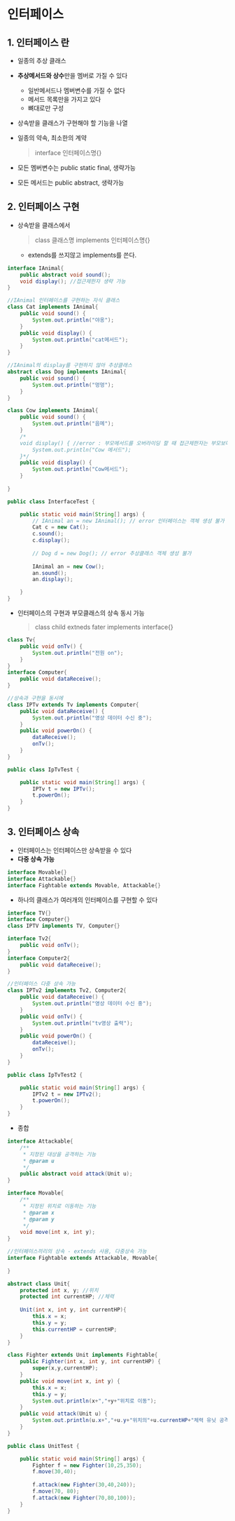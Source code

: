 # 인터페이스
## 1. 인터페이스 란
- 일종의 추상 클래스
- **추상메서드와 상수**만을 멤버로 가질 수 있다
  - 일반메서드나 멤버변수를 가질 수 없다
  - 메서드 목록만을 가지고 있다
  - 뼈대로만 구성
- 상속받을 클래스가 구현해야 할 기능을 나열
- 일종의 약속, 최소한의 계약

  > interface 인터페이스명{}   
- 모든 멤버변수는 public static final, 생략가능
- 모든 메서드는 public abstract, 생략가능

## 2. 인터페이스 구현
- 상속받을 클래스에서
  > class 클래스명 implements 인터페이스명{}   
  - extends를 쓰지않고 implements를 쓴다.

```java
interface IAnimal{
	public abstract void sound();
	void display(); //접근제한자 생략 가능
}

//IAnimal 인터페이스를 구현하는 자식 클래스
class Cat implements IAnimal{
	public void sound() {
		System.out.println("야옹");
	}
	public void display() {
		System.out.println("cat메서드");
	}
}

//IAnimal의 display를 구현하지 않아 추상클래스
abstract class Dog implements IAnimal{
	public void sound() {
		System.out.println("멍멍");
	}
}

class Cow implements IAnimal{
	public void sound() {
		System.out.println("음메");
	}
	/*
	void display() { //error : 부모메서드를 오버라이딩 할 때 접근제한자는 부모보다 같거나 넓어야 한다
		System.out.println("Cow 메서드");
	}*/
	public void display() {
		System.out.println("Cow메서드");
	}
	
}

public class InterfaceTest {

	public static void main(String[] args) {
		// IAnimal an = new IAnimal(); // error 인터페이스는 객체 생성 불가
		Cat c = new Cat();
		c.sound();
		c.display();
		
		// Dog d = new Dog(); // error 추상클래스 객체 생성 불가
		
		IAnimal an = new Cow();
		an.sound();
		an.display();

	}
}
```   

- 인터페이스의 구현과 부모클래스의 상속 동시 가능
	> class child extneds fater implements interface{}   

```java
class Tv{
	public void onTv() {
		System.out.println("전원 on");
	}
}
interface Computer{
	public void dataReceive();
}

//상속과 구현을 동시에
class IPTv extends Tv implements Computer{
	public void dataReceive() {
		System.out.println("영상 데이터 수신 중");
	}
	public void powerOn() {
		dataReceive();
		onTv();
	}
}

public class IpTvTest {

	public static void main(String[] args) {
		IPTv t = new IPTv();
		t.powerOn();
	}
}
```   

## 3. 인터페이스 상속
- 인터페이스는 인터페이스만 상속받을 수 있다
- **다중 상속 가능**

```java
interface Movable{}
interface Attackable{}
interface Fightable extends Movable, Attackable{}
```   

- 하나의 클래스가 여러개의 인터페이스를 구현할 수 있다

```java
interface TV{}
interface Computer{}
class IPTV implements TV, Computer{}
```   
```java
interface Tv2{
	public void onTv();
}
interface Computer2{
	public void dataReceive();
}

//인터페이스 다중 상속 가능
class IPTv2 implements Tv2, Computer2{
	public void dataReceive() {
		System.out.println("영상 데이터 수신 중");
	}
	public void onTv() {
		System.out.println("tv영상 출력");
	}
	public void powerOn() {
		dataReceive();
		onTv();
	}
}

public class IpTvTest2 {

	public static void main(String[] args) {
		IPTv2 t = new IPTv2();
		t.powerOn();
	}
}
```   

- 종합   

```java
interface Attackable{
	/**
	 * 지정된 대상을 공격하는 기능
	 * @param u
	 */
	public abstract void attack(Unit u);
}

interface Movable{
	/**
	 * 지정된 위치로 이동하는 기능
	 * @param x
	 * @param y
	 */
	void move(int x, int y);
}

//인터페이스끼리의 상속 - extends 사용, 다중상속 가능
interface Fightable extends Attackable, Movable{
	
}

abstract class Unit{
	protected int x, y; //위치
	protected int currentHP; //체력
	
	Unit(int x, int y, int currentHP){
		this.x = x;
		this.y = y;
		this.currentHP = currentHP;
	}
}

class Fighter extends Unit implements Fightable{
	public Fighter(int x, int y, int currentHP) {
		super(x,y,currentHP);
	}
	public void move(int x, int y) {
		this.x = x;
		this.y = y;
		System.out.println(x+","+y+"위치로 이동");
	}
	public void attack(Unit u) {
		System.out.println(u.x+","+u.y+"위치의"+u.currentHP+"체력 유닛 공격");
	}
}

public class UnitTest {

	public static void main(String[] args) {
		Fighter f = new Fighter(10,25,350);
		f.move(30,40);
		
		f.attack(new Fighter(30,40,240));
		f.move(70, 80);
		f.attack(new Fighter(70,80,100));
	}
}
```   


